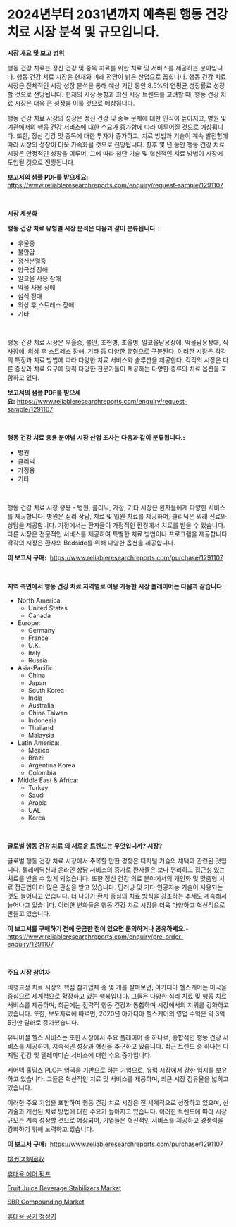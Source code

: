 <p><h1>2024년부터 2031년까지 예측된 행동 건강 치료 시장 분석 및 규모입니다.</h1></p><p><strong>시장 개요 및 보고 범위</strong></p>
<p><p>행동 건강 치료는 정신 건강 및 중독 치료를 위한 치료 및 서비스를 제공하는 분야입니다. 행동 건강 치료 시장은 현재와 미래 전망이 밝은 산업으로 꼽힙니다. 행동 건강 치료 시장은 전체적인 시장 성장 분석을 통해 예상 기간 동안 8.5%의 연평균 성장률로 성장할 것으로 전망됩니다. 현재의 시장 동향과 최신 시장 트렌드를 고려할 때, 행동 건강 치료 시장은 더욱 큰 성장을 이룰 것으로 예상됩니다.</p><p>행동 건강 치료 시장의 성장은 정신 건강 및 중독 문제에 대한 인식이 높아지고, 병원 및 기관에서의 행동 건강 서비스에 대한 수요가 증가함에 따라 이루어질 것으로 예상됩니다. 또한, 정신 건강 및 중독에 대한 투자가 증가하고, 치료 방법과 기술이 계속 발전함에 따라 시장의 성장이 더욱 가속화될 것으로 전망됩니다. 향후 몇 년 동안 행동 건강 치료 시장은 안정적인 성장을 이루며, 그에 따라 첨단 기술 및 혁신적인 치료 방법이 시장에 도입될 것으로 전망됩니다.</p></p>
<p><strong>보고서의 샘플 PDF를 받으세요:</strong> <a href="https://www.reliableresearchreports.com/enquiry/request-sample/1291107">https://www.reliableresearchreports.com/enquiry/request-sample/1291107</a></p>
<p>&nbsp;</p>
<p><strong>시장 세분화</strong></p>
<p><strong>행동 건강 치료 유형별 시장 분석은 다음과 같이 분류됩니다.:</strong></p>
<p><ul><li>우울증</li><li>불안감</li><li>정신분열증</li><li>양극성 장애</li><li>알코올 사용 장애</li><li>약물 사용 장애</li><li>섭식 장애</li><li>외상 후 스트레스 장애</li><li>기타</li></ul></p>
<p>&nbsp;</p>
<p><p>행동 건강 치료 시장은 우울증, 불안, 조현병, 조울병, 알코올남용장애, 약물남용장애, 식사장애, 외상 후 스트레스 장애, 기타 등 다양한 유형으로 구분된다. 이러한 시장은 각각의 특징과 치료 방법에 따라 다양한 치료 서비스와 솔루션을 제공한다. 각각의 시장은 다른 증상과 치료 요구에 맞춰 다양한 전문가들이 제공하는 다양한 종류의 치료 옵션을 포함하고 있다.</p></p>
<p><strong>보고서의 샘플 PDF를 받으세요:</strong>&nbsp;<a href="https://www.reliableresearchreports.com/enquiry/request-sample/1291107">https://www.reliableresearchreports.com/enquiry/request-sample/1291107</a></p>
<p>&nbsp;</p>
<p><strong> 행동 건강 치료 응용 분야별 시장 산업 조사는 다음과 같이 분류됩니다.:</strong></p>
<p><ul><li>병원</li><li>클리닉</li><li>가정용</li><li>기타</li></ul></p>
<p>&nbsp;</p>
<p><p>행동 건강 치료 시장 응용 - 병원, 클리닉, 가정, 기타 시장은 환자들에게 다양한 서비스를 제공합니다. 병원은 심리 상담, 치료 및 입원 치료를 제공하며, 클리닉은 외래 진료와 상담을 제공합니다. 가정에서는 환자들이 가정적인 환경에서 치료를 받을 수 있습니다. 다른 시장은 전문적인 서비스를 제공하여 특별한 치료 방법이나 프로그램을 제공합니다. 각각의 시장은 환자의 Bedside를 위해 다양한 옵션을 제공합니다.</p></p>
<p><strong>이 보고서 구매:</strong>&nbsp; <a href="https://www.reliableresearchreports.com/purchase/1291107">https://www.reliableresearchreports.com/purchase/1291107</a></p>
<p>&nbsp;</p>
<p><strong>지역 측면에서 행동 건강 치료 지역별로 이용 가능한 시장 플레이어는 다음과 같습니다.:</strong></p>
<p><ul>
    <li>
        North America:
        <ul>
            <li>United States</li>
            <li>Canada</li>
        </ul>
    </li>
    <li>
        Europe:
        <ul>
            <li>Germany</li>
            <li>France</li>
            <li>U.K.</li>
            <li>Italy</li>
            <li>Russia</li>
        </ul>
    </li>
    <li>
        Asia-Pacific:
        <ul>
            <li>China</li>
            <li>Japan</li>
            <li>South Korea</li>
            <li>India</li>
            <li>Australia</li>
            <li>China Taiwan</li>
            <li>Indonesia</li>
            <li>Thailand</li>
            <li>Malaysia</li>
        </ul>
    </li>
    <li>
        Latin America:
        <ul>
            <li>Mexico</li>
            <li>Brazil</li>
            <li>Argentina Korea</li>
            <li>Colombia</li>
        </ul>
    </li>
    <li>
        Middle East & Africa:
        <ul>
            <li>Turkey</li>
            <li>Saudi</li>
            <li>Arabia</li>
            <li>UAE</li>
            <li>Korea</li>
        </ul>
    </li>
    </ul></p>
<p>&nbsp;</p>
<p><strong>글로벌 행동 건강 치료 의 새로운 트렌드는 무엇입니까? 시장?</strong></p>
<p><p>글로벌 행동 건강 치료 시장에서 주목할 만한 경향은 디지털 기술의 채택과 관련된 것입니다. 텔레메딕신과 온라인 상담 서비스의 증가로 환자들은 보다 편리하고 접근성 있는 치료를 받을 수 있게 되었습니다. 또한 정신 건강 의료 분야에서의 개인화 및 맞춤형 치료 접근법이 더 많은 관심을 받고 있습니다. 딥러닝 및 기타 인공지능 기술이 사용되는 것도 늘어나고 있습니다. 더 나아가 환자 중심의 치료 방식을 강조하는 추세도 계속해서 늘어나고 있습니다. 이러한 변화들은 행동 건강 치료 시장을 더욱 다양하고 혁신적으로 만들고 있습니다.</p></p>
<p><strong>이 보고서를 구매하기 전에 궁금한 점이 있으면 문의하거나 공유하세요.</strong>- <a href="https://www.reliableresearchreports.com/enquiry/pre-order-enquiry/1291107">https://www.reliableresearchreports.com/enquiry/pre-order-enquiry/1291107</a></p>
<p>&nbsp;</p>
<p><strong>주요 시장 참여자</strong></p>
<p><p>비행교정 치료 시장의 핵심 참가업체 중 몇 개를 살펴보면, 아카디아 헬스케어는 미국을 중심으로 세계적으로 확장하고 있는 행복입니다. 그들은 다양한 심리 치료 및 행동 치료 서비스를 제공하며, 최근에는 전략적 행동 건강과 통합하며 시장에서의 지위를 강화하고 있습니다. 또한, 보도자료에 따르면, 2020년 아카디아 헬스케어의 영업 수익은 약 3억 5천만 달러로 증가했습니다.</p><p>유니버셜 헬스 서비스는 또한 시장에서 주요 플레이어 중 하나로, 종합적인 행동 건강 서비스를 제공하며, 지속적인 성장과 혁신을 추구하고 있습니다. 최근 트렌드 중 하나는 디지털 건강 및 텔레미디슨 서비스에 대한 수요 증가입니다. </p><p>케어텍 홀딩스 PLC는 영국을 기반으로 하는 기업으로, 유럽 시장에서 강한 입지를 보유하고 있습니다. 그들은 혁신적인 치료 및 서비스를 제공하며, 최근 시장 점유율을 넓히고 있습니다. </p><p>이러한 주요 기업을 포함하여 행동 건강 치료 시장은 전 세계적으로 성장하고 있으며, 신기술과 개선된 치료 방법에 대한 수요가 높아지고 있습니다. 이러한 트렌드에 따라 시장 규모는 계속 성장할 것으로 예상되며, 기업들은 혁신적인 서비스를 제공하고 경쟁력을 강화하기 위해 노력하고 있습니다.</p></p>
<p><strong>이 보고서 구매:</strong>&nbsp;&nbsp;<a href="https://www.reliableresearchreports.com/purchase/1291107">https://www.reliableresearchreports.com/purchase/1291107</a></p>
<p><p><a href="https://medium.com/@grarrity46/%E6%8E%92%E6%B0%97%E3%82%AC%E3%82%B9%E7%86%B1%E5%9B%9E%E5%8F%8E%E5%B8%82%E5%A0%B4%E3%81%AE%E5%B1%95%E6%9C%9B-%E6%A5%AD%E7%95%8C%E6%A6%82%E8%A6%81%E3%81%A8%E4%BA%88%E6%B8%AC-2024%E5%B9%B4%E3%81%8B%E3%82%892031%E5%B9%B4-e66e8fdefcd7">排ガス熱回収</a></p><p><a href="https://github.com/vsckjg50460/Market-Research-Report-List-1/blob/main/64109861735.md">휴대용 에어 펌프</a></p><p><a href="https://view.publitas.com/reportprime-1/fruit-juice-beverage-stabilizers-market-research-report-the-key-to-successful-business-strategy-forecasted-for-period-from-2024-2031/">Fruit Juice Beverage Stabilizers Market</a></p><p><a href="https://valiant-lunge-8fe.notion.site/SBR-Compounding-Market-Size-Furnishes-Valuable-Information-Encompassing-Market-Share-Market-Trends--14c892e9085f4756b50e7fb1440bd070">SBR Compounding Market</a></p><p><a href="https://github.com/akzkkws047661437/Market-Research-Report-List-1/blob/main/61690621734.md">휴대용 공기 청정기</a></p></p>
